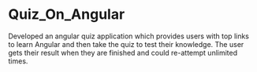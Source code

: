 # Quiz_On_Angular
 Developed an angular quiz application which provides users with top links to learn Angular and then take the quiz to test their knowledge. The user gets their result when they are finished and could re-attempt unlimited times.
